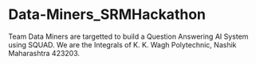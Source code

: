 # Data-Miners_SRMHackathon
Team Data Miners are targetted to build a Question Answering AI System using SQUAD. We are the Integrals of K. K. Wagh Polytechnic, Nashik Maharashtra 423203. 
